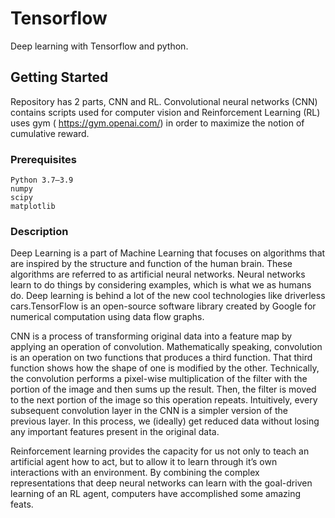 # Tensorflow
Deep learning with Tensorflow and python.

## Getting Started

Repository has 2 parts, CNN and RL. Convolutional neural networks (CNN) contains scripts used for computer vision and Reinforcement Learning (RL) uses gym ( https://gym.openai.com/) in order to maximize the notion of cumulative reward.
### Prerequisites

```
Python 3.7–3.9
numpy
scipy
matplotlib
```
### Description

Deep Learning is a part of Machine Learning that focuses on algorithms that are inspired by the structure and function of the human brain. These algorithms are referred to as artificial neural networks. Neural networks learn to do things by considering examples, which is what we as humans do. Deep learning is behind a lot of the new cool technologies like driverless cars.TensorFlow is an open-source software library created by Google for numerical computation using data flow graphs. 

CNN is a process of transforming original data into a feature map by applying an operation of convolution. Mathematically speaking, convolution is an operation on two functions that produces a third function. That third function shows how the shape of one is modified by the other. Technically, the convolution performs a pixel-wise multiplication of the filter with the portion of the image and then sums up the result. Then, the filter is moved to the next portion of the image so this operation repeats. Intuitively, every subsequent convolution layer in the CNN is a simpler version of the previous layer. In this process, we (ideally) get reduced data without losing any important features present in the original data.

Reinforcement learning provides the capacity for us not only to teach an artificial agent how to act, but to allow it to learn through it’s own interactions with an environment. By combining the complex representations that deep neural networks can learn with the goal-driven learning of an RL agent, computers have accomplished some amazing feats.



